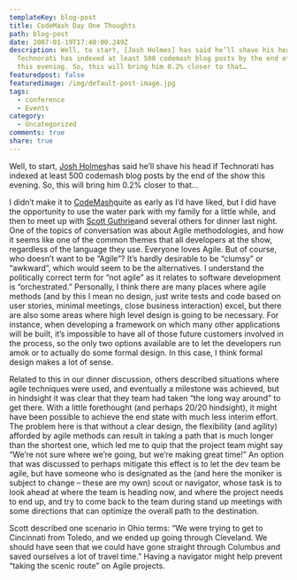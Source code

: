 ```yaml
---
templateKey: blog-post
title: CodeMash Day One Thoughts
path: blog-post
date: 2007-01-19T17:40:00.249Z
description: Well, to start, [Josh Holmes] has said he’ll shave his head if
  Technorati has indexed at least 500 codemash blog posts by the end of the show
  this evening. So, this will bring him 0.2% closer to that…
featuredpost: false
featuredimage: /img/default-post-image.jpg
tags:
  - conference
  - Events
category:
  - Uncategorized
comments: true
share: true
---
```

<!--StartFragment-->

Well, to start, [Josh Holmes](http://www.joshholmes.com/Default.aspx)has said he’ll shave his head if Technorati has indexed at least 500 codemash blog posts by the end of the show this evening. So, this will bring him 0.2% closer to that…

I didn’t make it to [CodeMash](http://codemash.org/)quite as early as I’d have liked, but I did have the opportunity to use the water park with my family for a little while, and then to meet up with [Scott Guthrie](http://weblogs.asp.net/scottgu)and several others for dinner last night. One of the topics of conversation was about Agile methodologies, and how it seems like one of the common themes that all developers at the show, regardless of the language they use. Everyone loves Agile. But of course, who doesn’t want to be “Agile”? It’s hardly desirable to be “clumsy” or “awkward”, which would seem to be the alternatives. I understand the politically correct term for “not agile” as it relates to software development is “orchestrated.” Personally, I think there are many places where agile methods (and by this I mean no design, just write tests and code based on user stories, minimal meetings, close business interaction) excel, but there are also some areas where high level design is going to be necessary. For instance, when developing a framework on which many other applications will be built, it’s impossible to have all of those future customers involved in the process, so the only two options available are to let the developers run amok or to actually do some formal design. In this case, I think formal design makes a lot of sense.

Related to this in our dinner discussion, others described situations where agile techniques were used, and eventually a milestone was achieved, but in hindsight it was clear that they team had taken “the long way around” to get there. With a little forethought (and perhaps 20/20 hindsight), it might have been possible to achieve the end state with much less interim effort. The problem here is that without a clear design, the flexibility (and agility) afforded by agile methods can result in taking a path that is much longer than the shortest one, which led me to quip that the project team might say “We’re not sure where we’re going, but we’re making great time!” An option that was discussed to perhaps mitigate this effect is to let the dev team be agile, but have someone who is designated as the (and here the moniker is subject to change – these are my own) scout or navigator, whose task is to look ahead at where the team is heading now, and where the project needs to end up, and try to come back to the team during stand up meetings with some directions that can optimize the overall path to the destination.

Scott described one scenario in Ohio terms: “We were trying to get to Cincinnati from Toledo, and we ended up going through Cleveland. We should have seen that we could have gone straight through Columbus and saved ourselves a lot of travel time.” Having a navigator might help prevent “taking the scenic route” on Agile projects.

<!--EndFragment-->